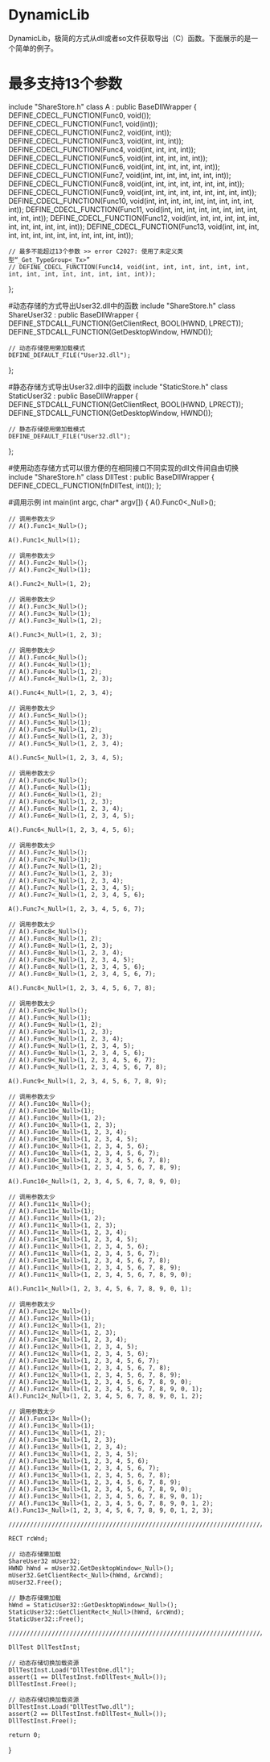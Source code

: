 # DynamicLib
DynamicLib，极简的方式从dll或者so文件获取导出（C）函数。下面展示的是一个简单的例子。

# 最多支持13个参数
include "ShareStore.h"
class A : public BaseDllWrapper<A> {
	DEFINE_CDECL_FUNCTION(Func0, void());
	DEFINE_CDECL_FUNCTION(Func1, void(int));
	DEFINE_CDECL_FUNCTION(Func2, void(int, int));
	DEFINE_CDECL_FUNCTION(Func3, void(int, int, int));
	DEFINE_CDECL_FUNCTION(Func4, void(int, int, int, int));
	DEFINE_CDECL_FUNCTION(Func5, void(int, int, int, int, int));
	DEFINE_CDECL_FUNCTION(Func6, void(int, int, int, int, int, int));
	DEFINE_CDECL_FUNCTION(Func7, void(int, int, int, int, int, int, int));
	DEFINE_CDECL_FUNCTION(Func8, void(int, int, int, int, int, int, int, int));
	DEFINE_CDECL_FUNCTION(Func9, void(int, int, int, int, int, int, int, int, int));
	DEFINE_CDECL_FUNCTION(Func10, void(int, int, int, int, int, int, int, int, int, int));
	DEFINE_CDECL_FUNCTION(Func11, void(int, int, int, int, int, int, int, int, int, int, int));
	DEFINE_CDECL_FUNCTION(Func12, void(int, int, int, int, int, int, int, int, int, int, int, int));
	DEFINE_CDECL_FUNCTION(Func13, void(int, int, int, int, int, int, int, int, int, int, int, int, int));

	// 最多不能超过13个参数 >> error C2027: 使用了未定义类型“_Get_TypeGroup<_Tx>”
	// DEFINE_CDECL_FUNCTION(Func14, void(int, int, int, int, int, int, int, int, int, int, int, int, int, int));
};

#动态存储的方式导出User32.dll中的函数
include "ShareStore.h"
class ShareUser32 : public BaseDllWrapper<ShareUser32> {
	DEFINE_STDCALL_FUNCTION(GetClientRect, BOOL(HWND, LPRECT));
	DEFINE_STDCALL_FUNCTION(GetDesktopWindow, HWND());

	// 动态存储使用懒加载模式
	DEFINE_DEFAULT_FILE("User32.dll");
};

#静态存储方式导出User32.dll中的函数
include "StaticStore.h"
class StaticUser32 : public BaseDllWrapper<StaticUser32> {
	DEFINE_STDCALL_FUNCTION(GetClientRect, BOOL(HWND, LPRECT));
	DEFINE_STDCALL_FUNCTION(GetDesktopWindow, HWND());

	// 静态存储使用懒加载模式
	DEFINE_DEFAULT_FILE("User32.dll");
};

#使用动态存储方式可以很方便的在相同接口不同实现的dll文件间自由切换
include "ShareStore.h"
class DllTest : public BaseDllWrapper<DllTest> {
	DEFINE_CDECL_FUNCTION(fnDllTest, int());
};

#调用示例
int main(int argc, char* argv[])
{
	A().Func0<_Null>();

	// 调用参数太少
	// A().Func1<_Null>(); 

	A().Func1<_Null>(1);

	// 调用参数太少
	// A().Func2<_Null>(); 
	// A().Func2<_Null>(1);

	A().Func2<_Null>(1, 2);

	// 调用参数太少
	// A().Func3<_Null>(); 
	// A().Func3<_Null>(1);
	// A().Func3<_Null>(1, 2);

	A().Func3<_Null>(1, 2, 3);

	// 调用参数太少
	// A().Func4<_Null>(); 
	// A().Func4<_Null>(1);
	// A().Func4<_Null>(1, 2);
	// A().Func4<_Null>(1, 2, 3);

	A().Func4<_Null>(1, 2, 3, 4);

	// 调用参数太少
	// A().Func5<_Null>(); 
	// A().Func5<_Null>(1);
	// A().Func5<_Null>(1, 2);
	// A().Func5<_Null>(1, 2, 3);
	// A().Func5<_Null>(1, 2, 3, 4);

	A().Func5<_Null>(1, 2, 3, 4, 5);

	// 调用参数太少
	// A().Func6<_Null>(); 
	// A().Func6<_Null>(1);
	// A().Func6<_Null>(1, 2);
	// A().Func6<_Null>(1, 2, 3);
	// A().Func6<_Null>(1, 2, 3, 4);
	// A().Func6<_Null>(1, 2, 3, 4, 5);

	A().Func6<_Null>(1, 2, 3, 4, 5, 6);

	// 调用参数太少
	// A().Func7<_Null>(); 
	// A().Func7<_Null>(1);
	// A().Func7<_Null>(1, 2);
	// A().Func7<_Null>(1, 2, 3);
	// A().Func7<_Null>(1, 2, 3, 4);
	// A().Func7<_Null>(1, 2, 3, 4, 5);
	// A().Func7<_Null>(1, 2, 3, 4, 5, 6);

	A().Func7<_Null>(1, 2, 3, 4, 5, 6, 7);

	// 调用参数太少
	// A().Func8<_Null>();
	// A().Func8<_Null>(1, 2);
	// A().Func8<_Null>(1, 2, 3);
	// A().Func8<_Null>(1, 2, 3, 4);
	// A().Func8<_Null>(1, 2, 3, 4, 5);
	// A().Func8<_Null>(1, 2, 3, 4, 5, 6);
	// A().Func8<_Null>(1, 2, 3, 4, 5, 6, 7);

	A().Func8<_Null>(1, 2, 3, 4, 5, 6, 7, 8);

	// 调用参数太少
	// A().Func9<_Null>(); 
	// A().Func9<_Null>(1);
	// A().Func9<_Null>(1, 2);
	// A().Func9<_Null>(1, 2, 3);
	// A().Func9<_Null>(1, 2, 3, 4);
	// A().Func9<_Null>(1, 2, 3, 4, 5);
	// A().Func9<_Null>(1, 2, 3, 4, 5, 6);
	// A().Func9<_Null>(1, 2, 3, 4, 5, 6, 7);
	// A().Func9<_Null>(1, 2, 3, 4, 5, 6, 7, 8);

	A().Func9<_Null>(1, 2, 3, 4, 5, 6, 7, 8, 9);

	// 调用参数太少
	// A().Func10<_Null>(); 
	// A().Func10<_Null>(1);
	// A().Func10<_Null>(1, 2);
	// A().Func10<_Null>(1, 2, 3);
	// A().Func10<_Null>(1, 2, 3, 4);
	// A().Func10<_Null>(1, 2, 3, 4, 5);
	// A().Func10<_Null>(1, 2, 3, 4, 5, 6);
	// A().Func10<_Null>(1, 2, 3, 4, 5, 6, 7);
	// A().Func10<_Null>(1, 2, 3, 4, 5, 6, 7, 8);
	// A().Func10<_Null>(1, 2, 3, 4, 5, 6, 7, 8, 9);

	A().Func10<_Null>(1, 2, 3, 4, 5, 6, 7, 8, 9, 0);

	// 调用参数太少
	// A().Func11<_Null>(); 
	// A().Func11<_Null>(1);
	// A().Func11<_Null>(1, 2);
	// A().Func11<_Null>(1, 2, 3);
	// A().Func11<_Null>(1, 2, 3, 4);
	// A().Func11<_Null>(1, 2, 3, 4, 5);
	// A().Func11<_Null>(1, 2, 3, 4, 5, 6);
	// A().Func11<_Null>(1, 2, 3, 4, 5, 6, 7);
	// A().Func11<_Null>(1, 2, 3, 4, 5, 6, 7, 8);
	// A().Func11<_Null>(1, 2, 3, 4, 5, 6, 7, 8, 9);
	// A().Func11<_Null>(1, 2, 3, 4, 5, 6, 7, 8, 9, 0);

	A().Func11<_Null>(1, 2, 3, 4, 5, 6, 7, 8, 9, 0, 1);

	// 调用参数太少
	// A().Func12<_Null>(); 
	// A().Func12<_Null>(1);
	// A().Func12<_Null>(1, 2);
	// A().Func12<_Null>(1, 2, 3);
	// A().Func12<_Null>(1, 2, 3, 4);
	// A().Func12<_Null>(1, 2, 3, 4, 5);
	// A().Func12<_Null>(1, 2, 3, 4, 5, 6);
	// A().Func12<_Null>(1, 2, 3, 4, 5, 6, 7);
	// A().Func12<_Null>(1, 2, 3, 4, 5, 6, 7, 8);
	// A().Func12<_Null>(1, 2, 3, 4, 5, 6, 7, 8, 9);
	// A().Func12<_Null>(1, 2, 3, 4, 5, 6, 7, 8, 9, 0);
	// A().Func12<_Null>(1, 2, 3, 4, 5, 6, 7, 8, 9, 0, 1);
	A().Func12<_Null>(1, 2, 3, 4, 5, 6, 7, 8, 9, 0, 1, 2);

	// 调用参数太少
	// A().Func13<_Null>(); 
	// A().Func13<_Null>(1);
	// A().Func13<_Null>(1, 2);
	// A().Func13<_Null>(1, 2, 3);
	// A().Func13<_Null>(1, 2, 3, 4);
	// A().Func13<_Null>(1, 2, 3, 4, 5);
	// A().Func13<_Null>(1, 2, 3, 4, 5, 6);
	// A().Func13<_Null>(1, 2, 3, 4, 5, 6, 7);
	// A().Func13<_Null>(1, 2, 3, 4, 5, 6, 7, 8);
	// A().Func13<_Null>(1, 2, 3, 4, 5, 6, 7, 8, 9);
	// A().Func13<_Null>(1, 2, 3, 4, 5, 6, 7, 8, 9, 0);
	// A().Func13<_Null>(1, 2, 3, 4, 5, 6, 7, 8, 9, 0, 1);
	// A().Func13<_Null>(1, 2, 3, 4, 5, 6, 7, 8, 9, 0, 1, 2);
	A().Func13<_Null>(1, 2, 3, 4, 5, 6, 7, 8, 9, 0, 1, 2, 3);

	//////////////////////////////////////////////////////////////////////////

	RECT rcWnd;

	// 动态存储懒加载
	ShareUser32 mUser32;
	HWND hWnd = mUser32.GetDesktopWindow<_Null>();
	mUser32.GetClientRect<_Null>(hWnd, &rcWnd);
	mUser32.Free();

	// 静态存储懒加载
	hWnd = StaticUser32::GetDesktopWindow<_Null>();
	StaticUser32::GetClientRect<_Null>(hWnd, &rcWnd);
	StaticUser32::Free();

	//////////////////////////////////////////////////////////////////////////

	DllTest DllTestInst;

	// 动态存储切换加载资源
	DllTestInst.Load("DllTestOne.dll");
	assert(1 == DllTestInst.fnDllTest<_Null>());
	DllTestInst.Free();

	// 动态存储切换加载资源
	DllTestInst.Load("DllTestTwo.dll");
	assert(2 == DllTestInst.fnDllTest<_Null>());
	DllTestInst.Free();

	return 0;
}
